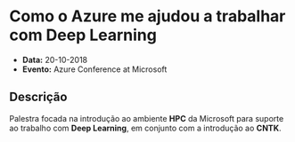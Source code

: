 # Como o Azure me ajudou a trabalhar com Deep Learning

* **Data:** 20-10-2018
* **Evento:** Azure Conference at Microsoft


## Descrição

Palestra focada na introdução ao ambiente **HPC** da Microsoft para suporte ao trabalho com **Deep Learning**, em conjunto com a introdução ao **CNTK**.